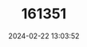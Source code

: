 ---
title: "161351"
category: "Cirrhoscyllium expolitum"
draft: false
date: 2024-02-22 13:03:52
languages:
  English: ["Barbelthroat Carpetshark"]
---